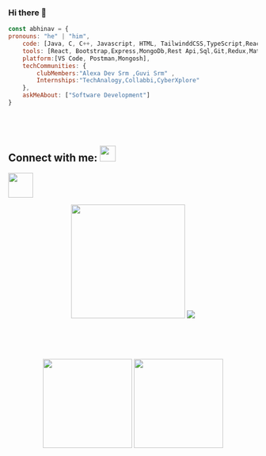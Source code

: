 ### Hi there 👋

```JavaScript
const abhinav = {  
pronouns: "he" | "him",  
	code: [Java, C, C++, Javascript, HTML, TailwinddCSS,TypeScript,React,Node,CSS],  
	tools: [React, Bootstrap,Express,MongoDb,Rest Api,Sql,Git,Redux,Material UI,Graphql,AWS],  
	platform:[VS Code, Postman,Mongosh],
	techCommunities: {  
		clubMembers:"Alexa Dev Srm ,Guvi Srm" ,
		Internships:"TechAnalogy,Collabbi,CyberXplore"
	},  
	askMeAbout: ["Software Development"] 
}  

```
## Connect with me: <img src="https://user-images.githubusercontent.com/53649201/99296951-8ef68900-286d-11eb-9bf3-fdb6cf13b585.gif" height="32px" style="padding-top: 50px;">

[<img width='50' height='50' src="https://user-images.githubusercontent.com/64153988/134053455-cf3aa416-e192-4d79-a3e6-e229b340dbb1.png"/>](https://www.linkedin.com/in/abhinav-karforma-04218619a/)
<br />


<p align="center">
  <img src="https://octodex.github.com/images/twenty-percent-cooler-octocat.png" height="230" width="230"/>
<img src="https://github-readme-streak-stats.herokuapp.com?user=Abhinav0909&theme=neon-dark"/>
  </p>
  <br />
  <br />
  <br />
<p align="center">
 <img height= "180px" src="https://github-readme-stats.vercel.app/api?username=Abhinav0909&&show_icons=true&title_color=ff0066&icon_color=bb2acf&text_color=00ffff&bg_color=00001a" />
  <img height= "180px" src="https://github-readme-stats.vercel.app/api/top-langs/?username=Abhinav0909&title_color=ff0066&icon_color=bb2acf&text_color=00ffff&bg_color=00001a&layout=compact&hide=css" />
  </p>
<!--
**Abhinav0909/Abhinav0909** is a ✨ _special_ ✨ repository because its `README.md` (this file) appears on your GitHub profile.

Here are some ideas to get you started:

- 🔭 I’m currently working on ...
- 🌱 I’m currently learning ...
- 👯 I’m looking to collaborate on ...
- 🤔 I’m looking for help with ...
- 💬 Ask me about ...
- 📫 How to reach me: ...
- 😄 Pronouns: ...
- ⚡ Fun fact: ...
-->
